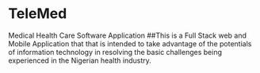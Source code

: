 # TeleMed
Medical Health Care Software Application
##This is a Full Stack web and Mobile Application that that is intended to take advantage of the potentials of information technology in resolving the basic challenges being experienced in the Nigerian health industry. 
